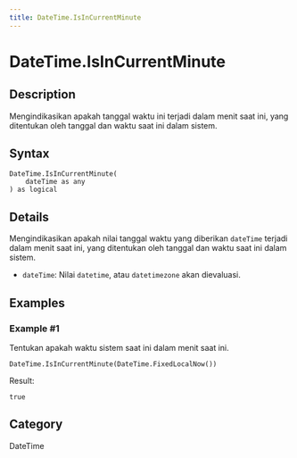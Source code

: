 ```yaml
---
title: DateTime.IsInCurrentMinute
---
```


# DateTime.IsInCurrentMinute


## Description

Mengindikasikan apakah tanggal waktu ini terjadi dalam menit saat ini, yang ditentukan oleh tanggal dan waktu saat ini dalam sistem.


## Syntax

```powerquery
DateTime.IsInCurrentMinute(
    dateTime as any
) as logical
```


## Details

Mengindikasikan apakah nilai tanggal waktu yang diberikan <code>dateTime</code> terjadi dalam menit saat ini, yang ditentukan oleh tanggal dan waktu saat ini dalam sistem.      <ul>      <li><code>dateTime</code>: Nilai <code>datetime</code>, atau <code>datetimezone</code> akan dievaluasi.</li>      </ul>


## Examples

### Example #1 
Tentukan apakah waktu sistem saat ini dalam menit saat ini.
```powerquery
DateTime.IsInCurrentMinute(DateTime.FixedLocalNow())
```

Result: 
```powerquery
true
```




## Category
DateTime
